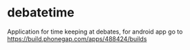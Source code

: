 debatetime
==========

Application for time keeping at debates, for android app go to https://build.phonegap.com/apps/488424/builds
